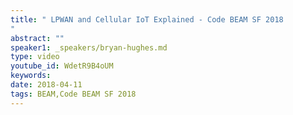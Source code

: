 ```yaml
---
title: " LPWAN and Cellular IoT Explained - Code BEAM SF 2018
"
abstract: ""
speaker1: _speakers/bryan-hughes.md
type: video
youtube_id: WdetR9B4oUM
keywords: 
date: 2018-04-11
tags: BEAM,Code BEAM SF 2018
---
```



